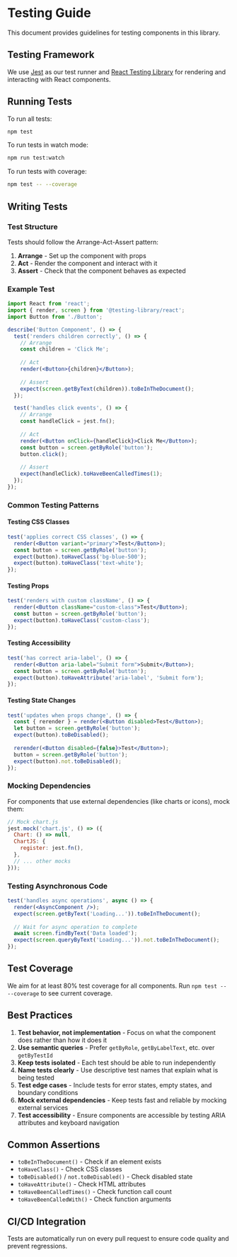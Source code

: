 # Testing Guide

This document provides guidelines for testing components in this library.

## Testing Framework

We use [Jest](https://jestjs.io/) as our test runner and [React Testing Library](https://testing-library.com/docs/react-testing-library/intro/) for rendering and interacting with React components.

## Running Tests

To run all tests:

```bash
npm test
```

To run tests in watch mode:

```bash
npm run test:watch
```

To run tests with coverage:

```bash
npm test -- --coverage
```

## Writing Tests

### Test Structure

Tests should follow the Arrange-Act-Assert pattern:

1. **Arrange** - Set up the component with props
2. **Act** - Render the component and interact with it
3. **Assert** - Check that the component behaves as expected

### Example Test

```jsx
import React from 'react';
import { render, screen } from '@testing-library/react';
import Button from './Button';

describe('Button Component', () => {
  test('renders children correctly', () => {
    // Arrange
    const children = 'Click Me';
    
    // Act
    render(<Button>{children}</Button>);
    
    // Assert
    expect(screen.getByText(children)).toBeInTheDocument();
  });

  test('handles click events', () => {
    // Arrange
    const handleClick = jest.fn();
    
    // Act
    render(<Button onClick={handleClick}>Click Me</Button>);
    const button = screen.getByRole('button');
    button.click();
    
    // Assert
    expect(handleClick).toHaveBeenCalledTimes(1);
  });
});
```

### Common Testing Patterns

#### Testing CSS Classes

```jsx
test('applies correct CSS classes', () => {
  render(<Button variant="primary">Test</Button>);
  const button = screen.getByRole('button');
  expect(button).toHaveClass('bg-blue-500');
  expect(button).toHaveClass('text-white');
});
```

#### Testing Props

```jsx
test('renders with custom className', () => {
  render(<Button className="custom-class">Test</Button>);
  const button = screen.getByRole('button');
  expect(button).toHaveClass('custom-class');
});
```

#### Testing Accessibility

```jsx
test('has correct aria-label', () => {
  render(<Button aria-label="Submit form">Submit</Button>);
  const button = screen.getByRole('button');
  expect(button).toHaveAttribute('aria-label', 'Submit form');
});
```

#### Testing State Changes

```jsx
test('updates when props change', () => {
  const { rerender } = render(<Button disabled>Test</Button>);
  let button = screen.getByRole('button');
  expect(button).toBeDisabled();
  
  rerender(<Button disabled={false}>Test</Button>);
  button = screen.getByRole('button');
  expect(button).not.toBeDisabled();
});
```

### Mocking Dependencies

For components that use external dependencies (like charts or icons), mock them:

```jsx
// Mock chart.js
jest.mock('chart.js', () => ({
  Chart: () => null,
  ChartJS: {
    register: jest.fn(),
  },
  // ... other mocks
}));
```

### Testing Asynchronous Code

```jsx
test('handles async operations', async () => {
  render(<AsyncComponent />);
  expect(screen.getByText('Loading...')).toBeInTheDocument();
  
  // Wait for async operation to complete
  await screen.findByText('Data loaded');
  expect(screen.queryByText('Loading...')).not.toBeInTheDocument();
});
```

## Test Coverage

We aim for at least 80% test coverage for all components. Run `npm test -- --coverage` to see current coverage.

## Best Practices

1. **Test behavior, not implementation** - Focus on what the component does rather than how it does it
2. **Use semantic queries** - Prefer `getByRole`, `getByLabelText`, etc. over `getByTestId`
3. **Keep tests isolated** - Each test should be able to run independently
4. **Name tests clearly** - Use descriptive test names that explain what is being tested
5. **Test edge cases** - Include tests for error states, empty states, and boundary conditions
6. **Mock external dependencies** - Keep tests fast and reliable by mocking external services
7. **Test accessibility** - Ensure components are accessible by testing ARIA attributes and keyboard navigation

## Common Assertions

- `toBeInTheDocument()` - Check if an element exists
- `toHaveClass()` - Check CSS classes
- `toBeDisabled()` / `not.toBeDisabled()` - Check disabled state
- `toHaveAttribute()` - Check HTML attributes
- `toHaveBeenCalledTimes()` - Check function call count
- `toHaveBeenCalledWith()` - Check function arguments

## CI/CD Integration

Tests are automatically run on every pull request to ensure code quality and prevent regressions.